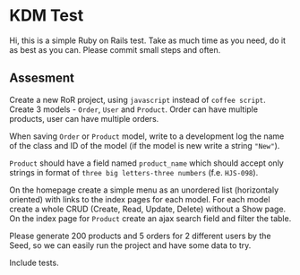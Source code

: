# KDM Test
Hi, this is a simple Ruby on Rails test. Take as much time as you need, do it as best as you can.
Please commit small steps and often.

## Assesment
Create a new RoR project, using `javascript` instead of `coffee script`.
Create 3 models - `Order`, `User` and `Product`. Order can have multiple products, user can have multiple orders.

When saving `Order` or `Product` model, write to a development log the name of the class and ID of the model (if the model is new write a string `"New"`).

`Product` should have a field named `product_name` which should accept only strings in format of `three big letters-three numbers` (f.e. `HJS-098`).

On the homepage create a simple menu as an unordered list (horizontaly oriented) with links to the index pages for each model. 
For each model create a whole CRUD (Create, Read, Update, Delete) without a Show page. On the index page for `Product` create an ajax search field and filter the table.

Please generate 200 products and 5 orders for 2 different users by the Seed, so we can easily run the project and have some data to try.

Include tests.
